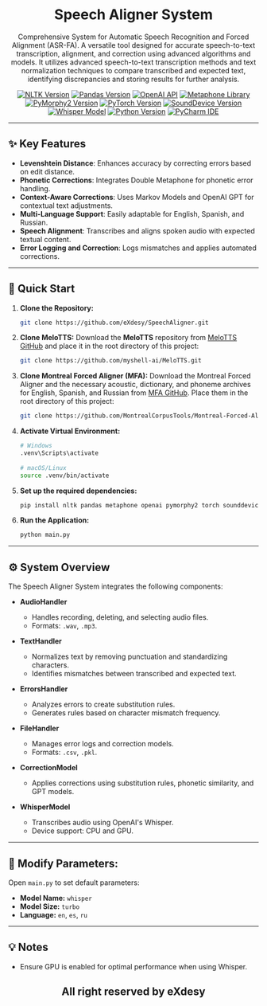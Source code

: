 # <h1 align="center">Speech Aligner System</h1><p align="center">    Comprehensive System for Automatic Speech Recognition and Forced Alignment (ASR-FA). A versatile tool designed for accurate speech-to-text transcription, alignment, and correction using advanced algorithms and models. It utilizes advanced    speech-to-text transcription methods and text normalization techniques to compare transcribed and expected text,    identifying discrepancies and storing results for further analysis.</p><p align="center"><a href="https://nltk.org" target="_blank"><img src="https://img.shields.io/badge/NLTK-3.8-brightgreen" alt="NLTK Version" /></a><a href="https://pandas.pydata.org/" target="_blank"><img src="https://img.shields.io/badge/Pandas-1.5.0-blue" alt="Pandas Version" /></a><a href="https://github.com/OpenAI/openai" target="_blank"><img src="https://img.shields.io/badge/OpenAI-API-blue" alt="OpenAI API" /></a><a href="https://github.com/daviddrysdale/python-phonenumbers" target="_blank"><img src="https://img.shields.io/badge/Metaphone-Library-yellow" alt="Metaphone Library" /></a><a href="https://pymorphy2.readthedocs.io/en/stable/" target="_blank"><img src="https://img.shields.io/badge/PyMorphy2-2.4-green" alt="PyMorphy2 Version" /></a><a href="https://pytorch.org" target="_blank"><img src="https://img.shields.io/badge/PyTorch-1.12.0-orange" alt="PyTorch Version" /></a><a href="https://python-sounddevice.readthedocs.io/" target="_blank"><img src="https://img.shields.io/badge/SoundDevice-0.4.4-yellowgreen" alt="SoundDevice Version" /></a><a href="https://github.com/openai/whisper" target="_blank"><img src="https://img.shields.io/badge/Whisper-Model-blue" alt="Whisper Model" /></a><a href="https://www.python.org/downloads/release/python-380/" target="_blank"><img src="https://img.shields.io/badge/Python-3.8-yellow" alt="Python Version" /></a><a href="https://www.jetbrains.com/pycharm/" target="_blank"><img src="https://img.shields.io/badge/IDE-PyCharm-brightgreen" alt="PyCharm IDE" /></a></p>---## ✨ Key Features- **Levenshtein Distance**: Enhances accuracy by correcting errors based on edit distance.- **Phonetic Corrections**: Integrates Double Metaphone for phonetic error handling.- **Context-Aware Corrections**: Uses Markov Models and OpenAI GPT for contextual text adjustments.- **Multi-Language Support**: Easily adaptable for English, Spanish, and Russian.- **Speech Alignment**: Transcribes and aligns spoken audio with expected textual content.- **Error Logging and Correction**: Logs mismatches and applies automated corrections.---## 🚀 Quick Start1. **Clone the Repository:**    ```bash    git clone https://github.com/eXdesy/SpeechAligner.git    ```2. **Clone MeloTTS:**    Download the **MeloTTS** repository from [MeloTTS GitHub](https://github.com/myshell-ai/MeloTTS) and place it in the root directory of this project:    ```bash    git clone https://github.com/myshell-ai/MeloTTS.git    ```    3. **Clone Montreal Forced Aligner (MFA):**    Download the Montreal Forced Aligner and the necessary acoustic, dictionary, and phoneme archives for English, Spanish, and Russian from [MFA GitHub](https://github.com/MontrealCorpusTools/Montreal-Forced-Aligner). Place them in the root directory of this project:    ```bash    git clone https://github.com/MontrealCorpusTools/Montreal-Forced-Aligner.git    ```4. **Activate Virtual Environment:**    ```bash    # Windows    .venv\Scripts\activate      # macOS/Linux    source .venv/bin/activate    ```5. **Set up the required dependencies:**    ```bash    pip install nltk pandas metaphone openai pymorphy2 torch sounddevice whisper    ```6. **Run the Application:**    ```bash    python main.py    ```  ---## ⚙️ System OverviewThe Speech Aligner System integrates the following components:- **AudioHandler**  - Handles recording, deleting, and selecting audio files.  - Formats: `.wav`, `.mp3`.- **TextHandler**  - Normalizes text by removing punctuation and standardizing characters.  - Identifies mismatches between transcribed and expected text.- **ErrorsHandler**  - Analyzes errors to create substitution rules.  - Generates rules based on character mismatch frequency.  - **FileHandler**  - Manages error logs and correction models.  - Formats: `.csv`, `.pkl`.  - **CorrectionModel**  - Applies corrections using substitution rules, phonetic similarity, and GPT models.- **WhisperModel**  - Transcribes audio using OpenAI's Whisper.  - Device support: CPU and GPU.---## 🔧 Modify Parameters:Open `main.py` to set default parameters:- **Model Name:** `whisper`- **Model Size:** `turbo`- **Language:** `en`, `es`, `ru`---## 💡 Notes- Ensure GPU is enabled for optimal performance when using Whisper.<h2 align="center">All right reserved by eXdesy</h2>